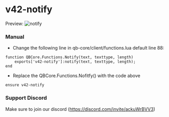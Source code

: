 # v42-notify

Preview:
![notify](https://github.com/v42-Josh/v42-notify/assets/135979159/7c644b78-ce29-4a38-b9aa-de8371a498a7)

### Manual

- Change the following line in qb-core/client/functions.lua default line 88: 

```
function QBCore.Functions.Notify(text, texttype, length)
    exports['v42-notify']:notify(text, texttype, length);
end
```

- Replace the QBCore.Functions.Nofitfy() with the code above

```
ensure v42-notify
```

### Support Discord
Make sure to join our discord (https://discord.com/invite/ackuWrBVV3)
